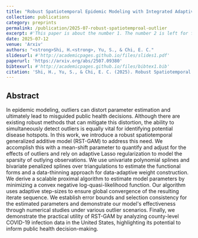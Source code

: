 ```yaml
---
title: "Robust Spatiotemporal Epidemic Modeling with Integrated Adaptive Outlier Detection"
collection: publications
category: preprints
permalink: /publication/2025-07-robust-spatiotemproal-outlier
excerpt: #'This paper is about the number 1. The number 2 is left for future work.'
date: 2025-07-12
venue: 'Arxiv'
authors: "<strong>Shi, H.<strong>, Yu, S., & Chi, E. C."
slidesurl: #'http://academicpages.github.io/files/slides1.pdf'
paperurl: 'https://arxiv.org/abs/2507.09380'
bibtexurl: #'http://academicpages.github.io/files/bibtex1.bib'
citation: 'Shi, H., Yu, S., & Chi, E. C. (2025). Robust Spatiotemporal Epidemic Modeling with Integrated Adaptive Outlier Detection. arXiv preprint arXiv:2507.09380.'
---
```

## Abstract
In epidemic modeling, outliers can distort parameter estimation and ultimately lead to misguided public health decisions. Although there are existing robust methods that can mitigate this distortion, the ability to simultaneously detect outliers is equally vital for identifying potential disease hotspots. In this work, we introduce a robust spatiotemporal generalized additive model (RST-GAM) to address this need. We accomplish this with a mean-shift parameter to quantify and adjust for the effects of outliers and rely on adaptive Lasso regularization to model the sparsity of outlying observations. We use univariate polynomial splines and bivariate penalized splines over triangulations to estimate the functional forms and a data-thinning approach for data-adaptive weight construction. We derive a scalable proximal algorithm to estimate model parameters by minimizing a convex negative log-quasi-likelihood function. Our algorithm uses adaptive step-sizes to ensure global convergence of the resulting iterate sequence. We establish error bounds and selection consistency for the estimated parameters and demonstrate our model's effectiveness through numerical studies under various outlier scenarios. Finally, we demonstrate the practical utility of RST-GAM by analyzing county-level COVID-19 infection data in the United States, highlighting its potential to inform public health decision-making.

